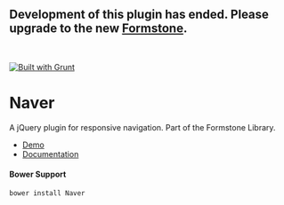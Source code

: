 <h2>Development of this plugin has ended. Please upgrade to the new <a href="http://formstone.it">Formstone</a>.</h2><br> 

<a href="http://gruntjs.com" target="_blank"><img src="https://cdn.gruntjs.com/builtwith.png" alt="Built with Grunt"></a> 
# Naver 

A jQuery plugin for responsive navigation. Part of the Formstone Library. 

- [Demo](http://formstone.it/components/Naver/demo/index.html) 
- [Documentation](http://formstone.it/naver/) 

#### Bower Support 
`bower install Naver` 